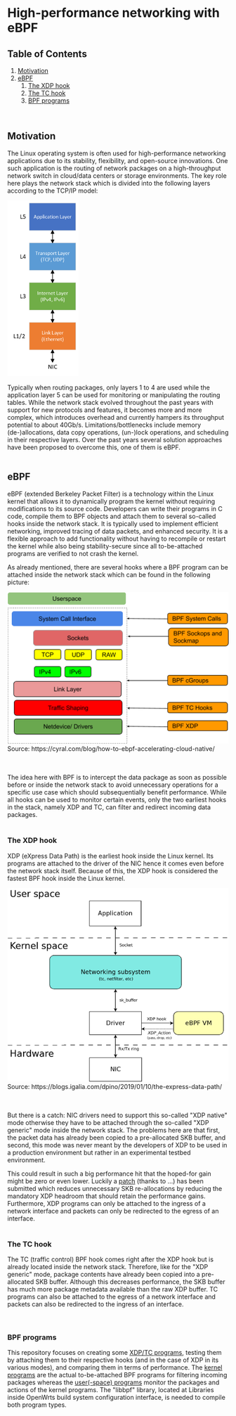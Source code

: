 # High-performance networking with eBPF
## Table of Contents
1. [Motivation](#motivation)
2. [eBPF](#ebpf)
    1. [The XDP hook](#the-xdp-hook)
    2. [The TC hook](#the-tc-hook)
    3. [BPF programs](#bpf-programs)
<br>

## Motivation
The Linux operating system is often used for high-performance networking applications due to its stability, flexibility, and open-source innovations. One such application is the routing of network packages on a high-throughput network switch in cloud/data centers or storage environments.
The key role here plays the network stack which is divided into the following layers according to the TCP/IP model:

<img src=https://github.com/tk154/eBPF-Tests/blob/main/pictures/network-stack.png height=400px>
<br>

Typically when routing packages, only layers 1 to 4 are used while the application layer 5 can be used for monitoring or manipulating the routing tables. While the network stack evolved throughout the past years with support for new protocols and features, it becomes more and more complex, which introduces overhead and currently hampers its throughput potential to about 40Gb/s. Limitations/bottlenecks include memory (de-)allocations, data copy operations, (un-)lock operations, and scheduling in their respective layers. Over the past years several solution approaches have been proposed to overcome this, one of them is eBPF.
<br><br>

## eBPF
eBPF (extended Berkeley Packet Filter) is a technology within the Linux kernel that allows it to dynamically program the kernel without requiring modifications to its source code. Developers can write their programs in C code, compile them to BPF objects and attach them to several so-called hooks inside the network stack. It is typically used to implement efficient networking, improved tracing of data packets, and enhanced security. It is a flexible approach to add functionality without having to recompile or restart the kernel while also being stability-secure since all to-be-attached programs are verified to not crash the kernel.

As already mentioned, there are several hooks where a BPF program can be attached inside the network stack which can be found in the following picture:

<img src=https://github.com/tk154/eBPF-Tests/blob/main/pictures/bpf-kernel-hooks.png>
Source: https://cyral.com/blog/how-to-ebpf-accelerating-cloud-native/
<br><br><br>

The idea here with BPF is to intercept the data package as soon as possible before or inside the network stack to avoid unnecessary operations for a specific use case which should subsequentially benefit performance. While all hooks can be used to monitor certain events, only the two earliest hooks in the stack, namely XDP and TC, can filter and redirect incoming data packages.
<br><br>

### The XDP hook
XDP (eXpress Data Path) is the earliest hook inside the Linux kernel. Its programs are attached to the driver of the NIC hence it comes even before the network stack itself. Because of this, the XDP hook is considered the fastest BPF hook inside the Linux kernel.

<img src=https://github.com/tk154/eBPF-Tests/blob/main/pictures/linux-network-stack-with-xdp.png>
Source: https://blogs.igalia.com/dpino/2019/01/10/the-express-data-path/
<br><br><br>

But there is a catch: NIC drivers need to support this so-called "XDP native" mode otherwise they have to be attached through the so-called "XDP generic" mode inside the network stack. The problems here are that first, the packet data has already been copied to a pre-allocated SKB buffer, and second, this mode was never meant by the developers of XDP to be used in a production environment but rather in an experimental testbed environment.

This could result in such a big performance hit that the hoped-for gain might be zero or even lower. Luckily a <a href="https://lore.kernel.org/bpf/20220318123323.75973f84@kicinski-fedora-pc1c0hjn.dhcp.thefacebook.com/T/" target="_blank">patch</a> (thanks to ...) has been submitted which reduces unnecessary SKB re-allocations by reducing the mandatory XDP headroom that should retain the performance gains. Furthermore, XDP programs can only be attached to the ingress of a network interface and packets can only be redirected to the egress of an interface.
<br><br>

### The TC hook
The TC (traffic control) BPF hook comes right after the XDP hook but is already located inside the network stack. Therefore, like for the "XDP generic" mode, package contents have already been copied into a pre-allocated SKB buffer. Although this decreases performance, the SKB buffer has much more package metadata available than the raw XDP buffer. TC programs can also be attached to the egress of a network interface and packets can also be redirected to the ingress of an interface.
<br><br><br>

### BPF programs
This repository focuses on creating some <a href="https://github.com/tk154/eBPF-Tests/tree/main/programs">XDP/TC programs</a>, testing them by attaching them to their respective hooks (and in the case of XDP in its various modes), and comparing them in terms of performance. The <a href="https://github.com/tk154/eBPF-Tests/tree/main/programs/kernel">kernel programs</a> are the actual to-be-attached BPF programs for filtering incoming packages whereas the <a href="https://github.com/tk154/eBPF-Tests/tree/main/programs/user">user(-space) programs</a> monitor the packages and actions of the kernel programs. The "libbpf" library, located at Libraries inside OpenWrts build system configuration interface, is needed to compile both program types.
